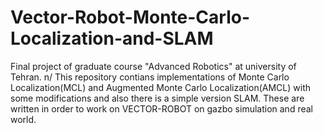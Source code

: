 # Vector-Robot-Monte-Carlo-Localization-and-SLAM
Final project of graduate course "Advanced Robotics" at university of Tehran. n/
This repository contians implementations of Monte Carlo Localization(MCL) and Augmented Monte Carlo Localization(AMCL) with some modifications and also there is a simple version SLAM.
These are written in order to work on VECTOR-ROBOT on gazbo simulation and real world.
